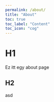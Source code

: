```yaml
---
permalink: /about/
title: "About"
toc: true
toc_label: "Content"
toc_icon: "cog"
---
```

# H1
Ez itt egy about page
## H2
asd
